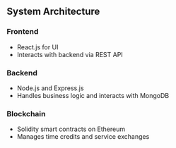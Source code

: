 ## System Architecture
### Frontend
- React.js for UI
- Interacts with backend via REST API
### Backend
- Node.js and Express.js
- Handles business logic and interacts with MongoDB
### Blockchain
- Solidity smart contracts on Ethereum
- Manages time credits and service exchanges
